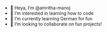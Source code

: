- 🥰 Heya, I’m @amritha-manoj
- 🥸 I’m interested in learning how to code
- 🦭 I’m currently learning German for fun
- 💞️ I’m looking to collaborate on fun projects!


<!---
amritha-manoj/amritha-manoj is a ✨ special ✨ repository because its `README.md` (this file) appears on your GitHub profile.
You can click the Preview link to take a look at your changes.
--->
